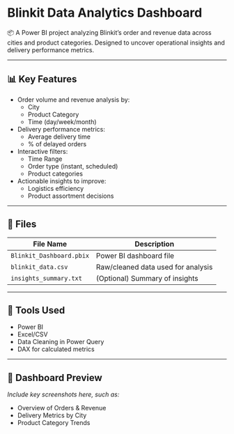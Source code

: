 # Blinkit Data Analytics Dashboard

📦 A Power BI project analyzing Blinkit’s order and revenue data across cities and product categories. Designed to uncover operational insights and delivery performance metrics.

---

## 📊 Key Features

- Order volume and revenue analysis by:
  - City
  - Product Category
  - Time (day/week/month)
- Delivery performance metrics:
  - Average delivery time
  - % of delayed orders
- Interactive filters:
  - Time Range
  - Order type (instant, scheduled)
  - Product categories
- Actionable insights to improve:
  - Logistics efficiency
  - Product assortment decisions

---

## 📂 Files

| File Name               | Description                                      |
|------------------------|--------------------------------------------------|
| `Blinkit_Dashboard.pbix` | Power BI dashboard file                         |
| `blinkit_data.csv`       | Raw/cleaned data used for analysis              |
| `insights_summary.txt`   | (Optional) Summary of insights                  |

---

## 🧰 Tools Used

- Power BI
- Excel/CSV
- Data Cleaning in Power Query
- DAX for calculated metrics

---

## 📸 Dashboard Preview

_Include key screenshots here, such as:_
- Overview of Orders & Revenue
- Delivery Metrics by City
- Product Category Trends

